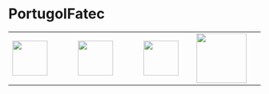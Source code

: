 # PortugolFatec

<div class="box">

<table>
    <tr>
  <td width="400" align="left"> <img src="http://www.fatecjd.edu.br/pec/images/fatec-logo-completo.png" height="70"> </td>
  <td width="300" align="center"> <img src="https://bkpsitecpsnew.blob.core.windows.net/uploadsitecps/sites/1/2022/10/centro-paula-souza-logo.svg" height="70"> </td>
  <td width="400" align="right"> <img src="https://logodownload.org/wp-content/uploads/2015/12/governo-do-estado-de-sao-paulo-sp-logo.png" height="70"> </td>
  <td width="500" align="center"> <img src="https://www.desenvolvimentoeconomico.sp.gov.br/wp-content/uploads/2023/03/whatsapp-image-2023-03-03-at-16-26-29.jpeg"  height="100"> </td>
    </tr>
</table> 

</div>
